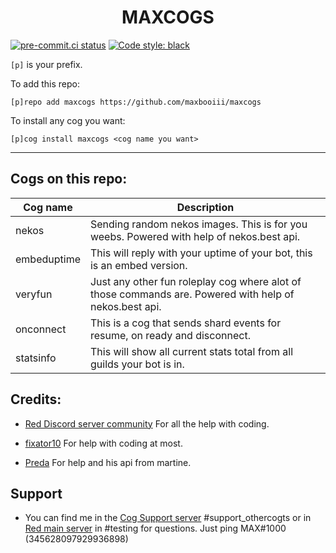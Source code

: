 <h1 align="center">MAXCOGS</h1>

[![pre-commit.ci status](https://results.pre-commit.ci/badge/github/maxbooiii/maxcogs/master.svg)](https://results.pre-commit.ci/latest/github/maxbooiii/maxcogs/master)
[![Code style: black](https://img.shields.io/badge/code%20style-black-000000.svg)](https://github.com/psf/black)

`[p]` is your prefix.

To add this repo: 

```
[p]repo add maxcogs https://github.com/maxbooiii/maxcogs
```

To install any cog you want:

```
[p]cog install maxcogs <cog name you want>
```
---------------------------------------------------------------
## Cogs on this repo: 
<table>
<thead>
<tr>
<th>Cog name</th>
<th>Description</th>
</tr>
</thead>
<tbody>
<tr>
<td>nekos</td>
<td>Sending random nekos images. This is for you weebs. Powered with help of nekos.best api.</td>
</tr>
<td>embeduptime</td>
<td>This will reply with your uptime of your bot, this is an embed version.</td>
</tr>
<td>veryfun</td>
<td>Just any other fun roleplay cog where alot of those commands are. Powered with help of nekos.best api.</td>
</tr>
<td>onconnect</td>
<td>This is a cog that sends shard events for resume, on ready and disconnect.</td>
</tr>
<td>statsinfo</td>
<td>This will show all current stats total from all guilds your bot is in.</td>
</tr>
</tbody>
</table>

## Credits:
- [Red Discord server community](https://discord.gg/red) For all the help with coding.

- [fixator10](https://github.com/fixator10/Fixator10-Cogs) For help with coding at most.

- [Preda](https://github.com/PredaaA/predacogs) For help and his api from martine.

## Support
- You can find me in the [Cog Support server](https://discord.gg/GET4DVk) #support_othercogts or in [Red main server](https://discord.gg/red) in #testing for questions. Just ping MAX#1000 (345628097929936898)
